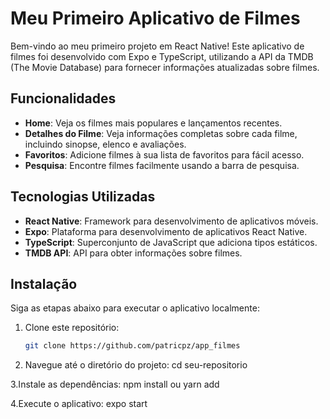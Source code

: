 # Meu Primeiro Aplicativo de Filmes

Bem-vindo ao meu primeiro projeto em React Native! Este aplicativo de filmes foi desenvolvido com Expo e TypeScript, utilizando a API da TMDB (The Movie Database) para fornecer informações atualizadas sobre filmes.

## Funcionalidades

- **Home**: Veja os filmes mais populares e lançamentos recentes.
- **Detalhes do Filme**: Veja informações completas sobre cada filme, incluindo sinopse, elenco e avaliações.
- **Favoritos**: Adicione filmes à sua lista de favoritos para fácil acesso.
- **Pesquisa**: Encontre filmes facilmente usando a barra de pesquisa.

## Tecnologias Utilizadas

- **React Native**: Framework para desenvolvimento de aplicativos móveis.
- **Expo**: Plataforma para desenvolvimento de aplicativos React Native.
- **TypeScript**: Superconjunto de JavaScript que adiciona tipos estáticos.
- **TMDB API**: API para obter informações sobre filmes.

## Instalação

Siga as etapas abaixo para executar o aplicativo localmente:

1. Clone este repositório:
   ```bash
   git clone https://github.com/patricpz/app_filmes

2. Navegue até o diretório do projeto:
cd seu-repositorio

3.Instale as dependências:
npm install ou yarn add

4.Execute o aplicativo:
expo start


